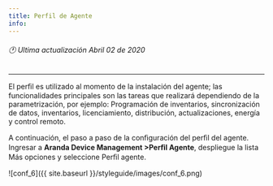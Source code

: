 ```yaml
---
title: Perfil de Agente
info:
---
```

###### 🕐 Ultima actualización Abril 02 de 2020
<hr>





El perﬁl es utilizado al momento de la instalación del agente; las funcionalidades principales son las tareas que realizará dependiendo de la parametrización, por ejemplo: Programación de inventarios, sincronización de datos, inventarios, licenciamiento, distribución, actualizaciones, energía y control remoto.

A continuación, el paso a paso de la conﬁguración del perﬁl del agente. Ingresar a **Aranda Device Management >Perﬁl Agente**, despliegue la lista Más opciones y seleccione Perﬁl agente.


![conf_6]({{ site.baseurl }}/styleguide/images/conf_6.png)
